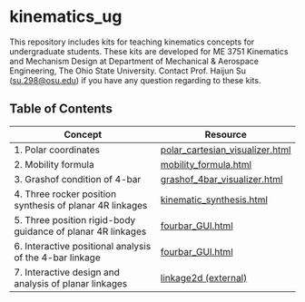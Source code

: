 # kinematics_ug
This repository includes kits for teaching kinematics concepts for undergraduate students. These kits are developed for ME 3751 Kinematics and Mechanism Design at Department of Mechanical & Aerospace Engineering, The Ohio State University. Contact Prof. Haijun Su (su.298@osu.edu) if you have any question regarding to these kits.

## Table of Contents

| Concept                                   | Resource |
|-------------------------------------------|----------|
| 1. Polar coordinates                     | [polar_cartesian_visualizer.html](https://haijunsu-osu.github.io/kinematics_ug/polar_cartesian_visualizer.html) |
| 2. Mobility formula                      | [mobility_formula.html](mobility_formula.html) |
| 3. Grashof condition of 4-bar            | [grashof_4bar_visualizer.html](https://haijunsu-osu.github.io/kinematics_ug/grashof_4bar_visualizer.html) |
| 4. Three rocker position synthesis of planar 4R linkages | [kinematic_synthesis.html](https://haijunsu-osu.github.io/rocker_synthesis_4bar/fourbar_rocker_synthesis.html) |
| 5. Three position rigid-body guidance of planar 4R linkages | [fourbar_GUI.html](https://haijunsu-osu.github.io/rigidbody_guidance_4bar/fourbar_GUI.html) |
| 6. Interactive positional analysis of the 4-bar linkage | [fourbar_GUI.html](https://haijunsu-osu.github.io/kinematics_4bar/fourbar_GUI.html) |
| 7. Interactive design and analysis of planar linkages | [linkage2d (external)](https://haijunsu-osu.github.io/linkage2d/linkage2d_design.html) |

